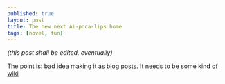 ```yaml
---
published: true
layout: post
title: The new next Ai-poca-lips home
tags: [novel, fun]
---
```


*(this post shall be edited, eventually)*

The point is: bad idea making it as blog posts. It needs to be some kind [of wiki](https://github.com/cauerego/cauerego.github.io/wiki/a-novel)
